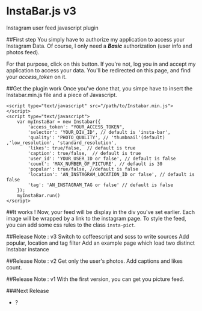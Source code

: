 InstaBar.js v3
==============

Instagram user feed javascript plugin

##First step
You simply have to authorize my application to access your Instagram Data.
Of course, I only need a ***Basic*** authorization (user info and photos feed).

For that purpose, click on this button. If you're not, log you in and accept my application to access your data. You'll be redirected on this page, and find your *access_token* on it.

##Get the plugin work
Once you've done that, you simpe have to insert the Instabar.min.js file and a piece of Javascript.

    <script type="text/javascript" src="/path/to/Instabar.min.js"></script>
    <script type="text/javascript">
        var myInstaBar = new Instabar({
            'access_token': "YOUR_ACCESS_TOKEN",
            'selector': 'YOUR_DIV_ID', // default is 'insta-bar',
            'quality': 'PHOTO_QUALITY', // 'thumbnail'(default) ,'low_resolution', 'standard_resolution',
            'likes': true/false,  // default is true
            'caption': true/false,  // default is true
            'user_id': 'YOUR_USER_ID or false', // default is false
            'count': 'MAX_NUMBER_OF_PICTURE', // default is 30
            'popular': true/false, //default is false
            'location': 'AN_INSTAGRAM_LOCATION_ID or false', // default is false
            'tag': 'AN_INSTAGRAM_TAG or false' // default is false
        });
        myInstaBar.run()
    </script>

##It works !
Now, your feed will be display in the div you've set earlier. Each image will be wrapped by a link to the instagram page.
To style the feed, you can add some css rules to the class `insta-pict`.

##Release Note : v3
Switch to coffeescript and scss to write sources
Add popular, location and tag filter
Add an example page which load two distinct Instabar instance

##Release Note : v2
Get only the user's photos.
Add captions and likes count.

##Release Note : v1
With the first version, you can get you picture feed.

###Next Release
- ?
